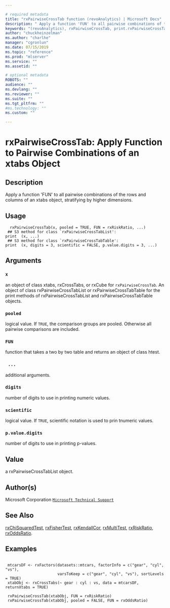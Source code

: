 ```yaml
--- 

# required metadata 
title: "rxPairwiseCrossTab function (revoAnalytics) | Microsoft Docs" 
description: " Apply a function 'FUN' to all pairwise combinations of the rows and columns of an xtabs object,  stratifying by higher dimensions. " 
keywords: "(revoAnalytics), rxPairwiseCrossTab, print.rxPairwiseCrossTabList, print.rxPairwiseCrossTabTable, htest" 
author: "chuckheinzelman"
ms.author: "charlhe" 
manager: "cgronlun" 
ms.date: 07/15/2019
ms.topic: "reference" 
ms.prod: "mlserver" 
ms.service: "" 
ms.assetid: "" 

# optional metadata 
ROBOTS: "" 
audience: "" 
ms.devlang: "" 
ms.reviewer: "" 
ms.suite: "" 
ms.tgt_pltfrm: "" 
#ms.technology: "" 
ms.custom: "" 

--- 
```






 # rxPairwiseCrossTab:  Apply Function to Pairwise Combinations of an xtabs Object 

 ## Description

Apply a function 'FUN' to all pairwise combinations of the rows and columns of an xtabs object, 
stratifying by higher dimensions.



 ## Usage

```   
  rxPairwiseCrossTab(x, pooled = TRUE, FUN = rxRiskRatio, ...)
 ## S3 method for class `rxPairwiseCrossTabList':
print  (x, ...)
 ## S3 method for class `rxPairwiseCrossTabTable':
print  (x, digits = 3, scientific = FALSE, p.value.digits = 3, ...)

```


 ## Arguments




 ### `x`
 an object of class xtabs, rxCrossTabs, or rxCube for `rxPairwiseCrossTab`. An object of class rxPairwiseCrossTabList or rxPairwiseCrossTabTable for the print methods of rxPairwiseCrossTabList and rxPairwiseCrossTabTable objects. 



 ### `pooled`
 logical value. If `TRUE`, the comparison groups are pooled.  Otherwise all pairwise comparisons are included. 



 ### `FUN`
 function that takes a two by two table and returns an object of class htest. 



 ### ` ...`
 additional arguments. 



 ### `digits`
 number of digits to use in printing numeric values. 



 ### `scientific`
 logical value. If `TRUE`, scientific notation is used to prin tnumeric values. 



 ### `p.value.digits`
 number of digits to use in printing p-values. 




 ## Value
 a rxPairwiseCrossTabList object. 

 ## Author(s)
 Microsoft Corporation [`Microsoft Technical Support`](https://go.microsoft.com/fwlink/?LinkID=698556&clcid=0x409)



 ## See Also

[rxChiSquaredTest](rxChiSquaredTest.md),
[rxFisherTest](rxChiSquaredTest.md),
[rxKendallCor](rxChiSquaredTest.md),
[rxMultiTest](rxMultiTest.md),
[rxRiskRatio](rxRiskRatio.md),
[rxOddsRatio](rxRiskRatio.md).


 ## Examples

 ```

  mtcarsDF <- rxFactors(datasets::mtcars, factorInfo = c("gear", "cyl", "vs"), 
                        varsToKeep = c("gear", "cyl", "vs"), sortLevels = TRUE)
  xtabObj <- rxCrossTabs(~ gear : cyl : vs, data = mtcarsDF, returnXtabs = TRUE)

  rxPairwiseCrossTab(xtabObj, FUN = rxRiskRatio)
  rxPairwiseCrossTab(xtabObj, pooled = FALSE, FUN = rxOddsRatio)
```



